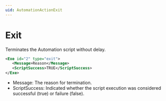 ```yaml
---
uid: AutomationActionExit
---
```


# Exit

Terminates the Automation script without delay.

```xml
<Exe id="2" type="exit">
   <Message>Reason</Message>
   <ScriptSuccess>TRUE</ScriptSuccess>
</Exe>
```

- Message: The reason for termination.
- ScriptSuccess: Indicated whether the script execution was considered successful (true) or failure (false).
